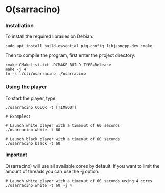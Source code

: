 # O(sarracino)

### Installation

To install the required libraries on Debian:

```
sudo apt install build-essential pkg-config libjsoncpp-dev cmake
```

Then to compile the program, first enter the project directory:

```
cmake CMakeList.txt -DCMAKE_BUILD_TYPE=Release
make -j 4
ln -s ./cli/osarracino ./osarracino
```

### Using the player

To start the player, type:

```
./osarracino COLOR -t [TIMEOUT]

# Examples:

# Launch white player with a timeout of 60 seconds
./osarracino white -t 60

# Launch black player with a timeout of 60 seconds
./osarracino black -t 60

```

#### Important

O(sarracino) will use all available cores by default. If you want to limit the
amount of threads you can use the -j option:

```
# Launch white player with a timeout of 60 seconds using 4 cores
./osarracino white -t 60 -j 4
```